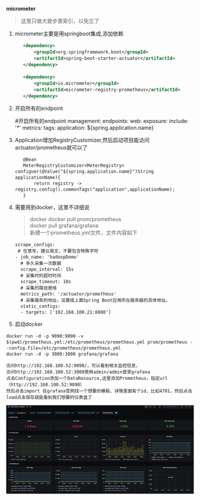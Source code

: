 **micrometer**
>这里只做大致步骤索引，以免忘了

1. micrometer主要是用springboot集成,添加依赖

     ```xml
        <dependency>
            <groupId>org.springframework.boot</groupId>
            <artifactId>spring-boot-starter-actuator</artifactId>
        </dependency>
        
        <dependency>
            <groupId>io.micrometer</groupId>
            <artifactId>micrometer-registry-prometheus</artifactId>
        </dependency>
     ```
2. 开启所有的endpoint

    #开启所有的endpoint
    management:
      endpoints:
        web:
          exposure:
            include: '*'
      metrics:
        tags:
          application: ${spring.application.name}

3. Application增加RegistryCustomizer,然后启动项目能访问actuator/prometheus就可以了
     ```
        @Bean
        MeterRegistryCustomizer<MeterRegistry> configuer(@Value("${spring.application.name}")String applicationName){
            return registry -> registry.config().commonTags("application",applicationName);
        }
     ```

4. 需要用到docker，这里不详细说
    > docker docker pull prom/prometheus<br/>
     docker pull grafana/grafana<br/>
     新建一个prometheus.yml文件，文件内容如下

    ```shell script
    scrape_configs:
     # 任意写，建议英文，不要包含特殊字符
    - job_name: 'hadoopDemo'
      # 多久采集一次数据
      scrape_interval: 15s
      # 采集时的超时时间
      scrape_timeout: 10s
      # 采集的路径是啥
      metrics_path: '/actuator/prometheus'
      # 采集服务的地址，设置成上面Spring Boot应用所在服务器的具体地址。
      static_configs:
      - targets: ['192.168.100.21:8080']
    ```
5. 启动docker
```shell script
docker run -d -p 9090:9090 -v $(pwd)/prometheus.yml:/etc/prometheus/prometheus.yml prom/prometheus --config.file=/etc/prometheus/prometheus.yml
docker run -d -p 3000:3000 grafana/grafana
```

    访问http://192.168.100.52:9090/，可以看到相关监控信息，
    访问http://192.168.100.52:3000使用admin/admin登录grafana
    点击Configuration添加一个DataResource,这里添加Prometheus，指定url（http://192.168.100.52:9090）
    然后点击import 在grafana官网找一个想要的模板，详情里面有个id，比如4701，然后点击load点击保存就能看到我们想要的仪表盘了
   
![示例](content/images/20200522153244.png)
